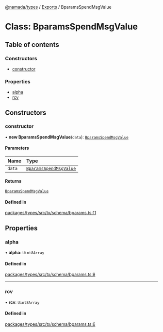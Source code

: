 [@namada/types](../README.md) / [Exports](../modules.md) / BparamsSpendMsgValue

# Class: BparamsSpendMsgValue

## Table of contents

### Constructors

- [constructor](BparamsSpendMsgValue.md#constructor)

### Properties

- [alpha](BparamsSpendMsgValue.md#alpha)
- [rcv](BparamsSpendMsgValue.md#rcv)

## Constructors

### constructor

• **new BparamsSpendMsgValue**(`data`): [`BparamsSpendMsgValue`](BparamsSpendMsgValue.md)

#### Parameters

| Name | Type |
| :------ | :------ |
| `data` | [`BparamsSpendMsgValue`](BparamsSpendMsgValue.md) |

#### Returns

[`BparamsSpendMsgValue`](BparamsSpendMsgValue.md)

#### Defined in

[packages/types/src/tx/schema/bparams.ts:11](https://github.com/anoma/namada-interface/blob/dedbae7e806a646649051a09499b31d03fef0091/packages/types/src/tx/schema/bparams.ts#L11)

## Properties

### alpha

• **alpha**: `Uint8Array`

#### Defined in

[packages/types/src/tx/schema/bparams.ts:9](https://github.com/anoma/namada-interface/blob/dedbae7e806a646649051a09499b31d03fef0091/packages/types/src/tx/schema/bparams.ts#L9)

___

### rcv

• **rcv**: `Uint8Array`

#### Defined in

[packages/types/src/tx/schema/bparams.ts:6](https://github.com/anoma/namada-interface/blob/dedbae7e806a646649051a09499b31d03fef0091/packages/types/src/tx/schema/bparams.ts#L6)

